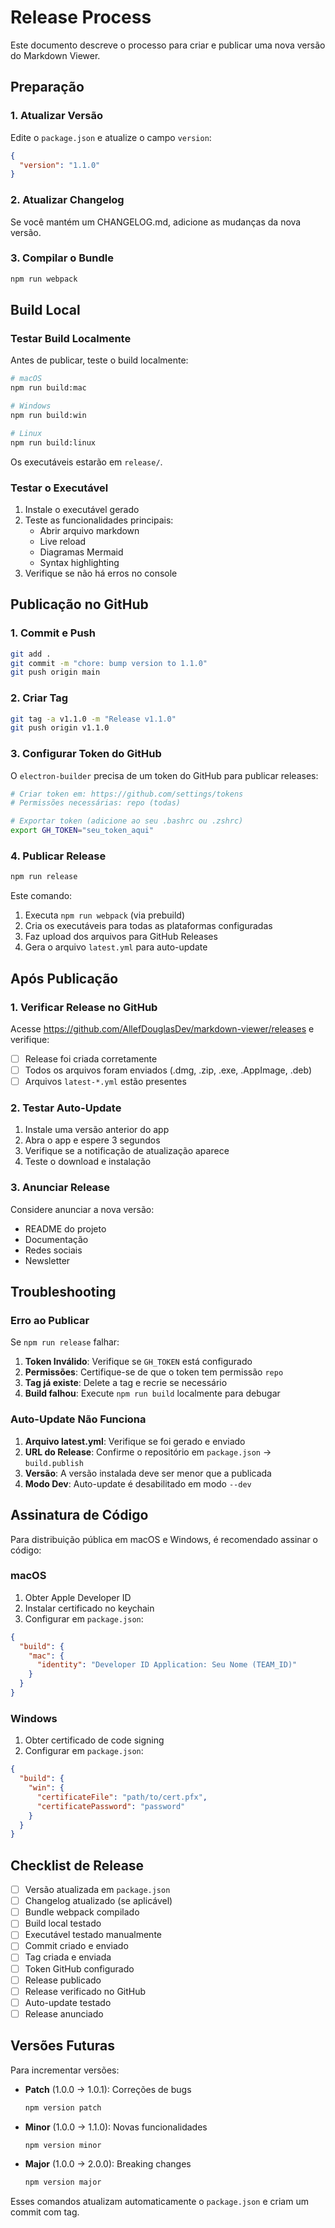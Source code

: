 # Release Process

Este documento descreve o processo para criar e publicar uma nova versão do Markdown Viewer.

## Preparação

### 1. Atualizar Versão

Edite o `package.json` e atualize o campo `version`:

```json
{
  "version": "1.1.0"
}
```

### 2. Atualizar Changelog

Se você mantém um CHANGELOG.md, adicione as mudanças da nova versão.

### 3. Compilar o Bundle

```bash
npm run webpack
```

## Build Local

### Testar Build Localmente

Antes de publicar, teste o build localmente:

```bash
# macOS
npm run build:mac

# Windows
npm run build:win

# Linux
npm run build:linux
```

Os executáveis estarão em `release/`.

### Testar o Executável

1. Instale o executável gerado
2. Teste as funcionalidades principais:
   - Abrir arquivo markdown
   - Live reload
   - Diagramas Mermaid
   - Syntax highlighting
3. Verifique se não há erros no console

## Publicação no GitHub

### 1. Commit e Push

```bash
git add .
git commit -m "chore: bump version to 1.1.0"
git push origin main
```

### 2. Criar Tag

```bash
git tag -a v1.1.0 -m "Release v1.1.0"
git push origin v1.1.0
```

### 3. Configurar Token do GitHub

O `electron-builder` precisa de um token do GitHub para publicar releases:

```bash
# Criar token em: https://github.com/settings/tokens
# Permissões necessárias: repo (todas)

# Exportar token (adicione ao seu .bashrc ou .zshrc)
export GH_TOKEN="seu_token_aqui"
```

### 4. Publicar Release

```bash
npm run release
```

Este comando:
1. Executa `npm run webpack` (via prebuild)
2. Cria os executáveis para todas as plataformas configuradas
3. Faz upload dos arquivos para GitHub Releases
4. Gera o arquivo `latest.yml` para auto-update

## Após Publicação

### 1. Verificar Release no GitHub

Acesse https://github.com/AllefDouglasDev/markdown-viewer/releases e verifique:
- [ ] Release foi criada corretamente
- [ ] Todos os arquivos foram enviados (.dmg, .zip, .exe, .AppImage, .deb)
- [ ] Arquivos `latest-*.yml` estão presentes

### 2. Testar Auto-Update

1. Instale uma versão anterior do app
2. Abra o app e espere 3 segundos
3. Verifique se a notificação de atualização aparece
4. Teste o download e instalação

### 3. Anunciar Release

Considere anunciar a nova versão:
- README do projeto
- Documentação
- Redes sociais
- Newsletter

## Troubleshooting

### Erro ao Publicar

Se `npm run release` falhar:

1. **Token Inválido**: Verifique se `GH_TOKEN` está configurado
2. **Permissões**: Certifique-se de que o token tem permissão `repo`
3. **Tag já existe**: Delete a tag e recrie se necessário
4. **Build falhou**: Execute `npm run build` localmente para debugar

### Auto-Update Não Funciona

1. **Arquivo latest.yml**: Verifique se foi gerado e enviado
2. **URL do Release**: Confirme o repositório em `package.json` → `build.publish`
3. **Versão**: A versão instalada deve ser menor que a publicada
4. **Modo Dev**: Auto-update é desabilitado em modo `--dev`

## Assinatura de Código

Para distribuição pública em macOS e Windows, é recomendado assinar o código:

### macOS

1. Obter Apple Developer ID
2. Instalar certificado no keychain
3. Configurar em `package.json`:

```json
{
  "build": {
    "mac": {
      "identity": "Developer ID Application: Seu Nome (TEAM_ID)"
    }
  }
}
```

### Windows

1. Obter certificado de code signing
2. Configurar em `package.json`:

```json
{
  "build": {
    "win": {
      "certificateFile": "path/to/cert.pfx",
      "certificatePassword": "password"
    }
  }
}
```

## Checklist de Release

- [ ] Versão atualizada em `package.json`
- [ ] Changelog atualizado (se aplicável)
- [ ] Bundle webpack compilado
- [ ] Build local testado
- [ ] Executável testado manualmente
- [ ] Commit criado e enviado
- [ ] Tag criada e enviada
- [ ] Token GitHub configurado
- [ ] Release publicado
- [ ] Release verificado no GitHub
- [ ] Auto-update testado
- [ ] Release anunciado

## Versões Futuras

Para incrementar versões:

- **Patch** (1.0.0 → 1.0.1): Correções de bugs
  ```bash
  npm version patch
  ```

- **Minor** (1.0.0 → 1.1.0): Novas funcionalidades
  ```bash
  npm version minor
  ```

- **Major** (1.0.0 → 2.0.0): Breaking changes
  ```bash
  npm version major
  ```

Esses comandos atualizam automaticamente o `package.json` e criam um commit com tag.
